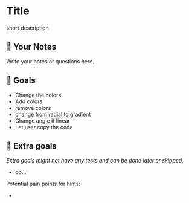 # Title

short description

## 📝 Your Notes

Write your notes or questions here.

## 🎯 Goals

- Change the colors
- Add colors
- remove colors
- change from radial to gradient
- Change angle if linear
- Let user copy the code

## 💪 Extra goals

_Extra goals might not have any tests and can be done later or skipped._

- do...

Potential pain points for hints:

-
